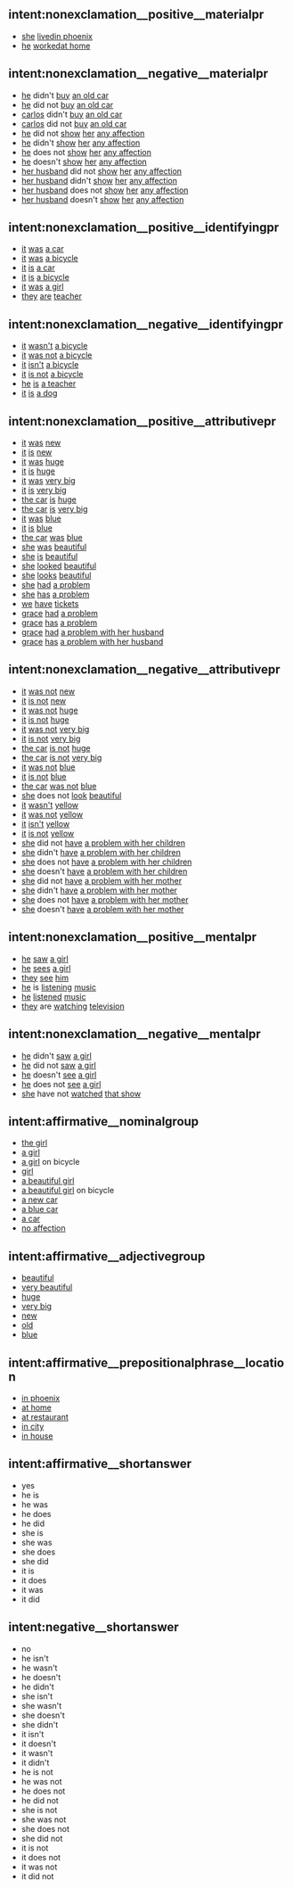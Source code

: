 ## intent:nonexclamation__positive__materialpr
- [she](actor) [lived](materialpr)[in phoenix](scope)
- [he](actor) [worked](materialpr)[at home](scope)

## intent:nonexclamation__negative__materialpr
- [he](actor) didn't [buy](materialpr) [an old car](goal)
- [he](actor) did not [buy](materialpr) [an old car](goal)
- [carlos](actor) didn't [buy](materialpr) [an old car](goal)
- [carlos](actor) did not [buy](materialpr) [an old car](goal)
- [he](actor) did not [show](materialpr) [her](beneficiary) [any affection](goal)
- [he](actor) didn't [show](materialpr) [her](beneficiary) [any affection](goal)
- [he](actor) does not [show](materialpr) [her](beneficiary) [any affection](goal)
- [he](actor) doesn't [show](materialpr) [her](beneficiary) [any affection](goal)
- [her husband](actor) did not [show](materialpr) [her](beneficiary) [any affection](goal)
- [her husband](actor) didn't [show](materialpr) [her](beneficiary) [any affection](goal)
- [her husband](actor) does not [show](materialpr) [her](beneficiary) [any affection](goal)
- [her husband](actor) doesn't [show](materialpr) [her](beneficiary) [any affection](goal)

## intent:nonexclamation__positive__identifyingpr
- [it](identified) [was](identifyingpr) [a car](identifier)
- [it](identified) [was](identifyingpr) [a bicycle](identifier)
- [it](identified) [is](identifyingpr) [a car](identifier)
- [it](identified) [is](identifyingpr) [a bicycle](identifier)
- [it](identified) [was](identifyingpr) [a girl](identifier)
- [they](identified) [are](identifyingpr) [teacher](identifier)

## intent:nonexclamation__negative__identifyingpr
- [it](identified) [wasn't](identifyingpr) [a bicycle](identifier)
- [it](identified) [was not](identifyingpr) [a bicycle](identifier)
- [it](identified) [isn't](identifyingpr) [a bicycle](identifier)
- [it](identified) [is not](identifyingpr) [a bicycle](identifier)
- [he](identified) [is](identifyingpr) [a teacher](identifier)
- [it](identified) [is](identifyingpr) [a dog](identifier)

## intent:nonexclamation__positive__attributivepr
- [it](carrier) [was](attributivepr) [new](attribute)
- [it](carrier) [is](attributivepr) [new](attribute)
- [it](carrier) [was](attributivepr) [huge](attribute)
- [it](carrier) [is](attributivepr) [huge](attribute)
- [it](carrier) [was](attributivepr) [very big](attribute)
- [it](carrier) [is](attributivepr) [very big](attribute)
- [the car](carrier) [is](attributivepr) [huge](attribute)
- [the car](carrier) [is](attributivepr) [very big](attribute)
- [it](carrier) [was](attributivepr) [blue](attribute)
- [it](carrier) [is](attributivepr) [blue](attribute)
- [the car](carrier) [was](attributivepr) [blue](attribute)
- [she](carrier) [was](attributivepr) [beautiful](attribute)
- [she](carrier) [is](attributivepr) [beautiful](attribute)
- [she](carrier) [looked](attributivepr) [beautiful](attribute)
- [she](carrier) [looks](attributivepr) [beautiful](attribute)
- [she](carrier) [had](attributivepr) [a problem](attribute)
- [she](carrier) [has](attributivepr) [a problem](attribute)
- [we](carrier) [have](attributivepr) [tickets](attribute)
- [grace](carrier) [had](attributivepr) [a problem](attribute)
- [grace](carrier) [has](attributivepr) [a problem](attribute)
- [grace](carrier) [had](attributivepr) [a problem with her husband](attribute)
- [grace](carrier) [has](attributivepr) [a problem with her husband](attribute)

## intent:nonexclamation__negative__attributivepr
- [it](carrier) [was not](attributivepr) [new](attribute)
- [it](carrier) [is not](attributivepr) [new](attribute)
- [it](carrier) [was not](attributivepr) [huge](attribute)
- [it](carrier) [is not](attributivepr) [huge](attribute)
- [it](carrier) [was not](attributivepr) [very big](attribute)
- [it](carrier) [is not](attributivepr) [very big](attribute)
- [the car](carrier) [is not](attributivepr) [huge](attribute)
- [the car](carrier) [is not](attributivepr) [very big](attribute)
- [it](carrier) [was not](attributivepr) [blue](attribute)
- [it](carrier) [is not](attributivepr) [blue](attribute)
- [the car](carrier) [was not](attributivepr) [blue](attribute)
- [she](carrier) does not [look](attributivepr) [beautiful](attribute)
- [it](carrier) [wasn't](attributivepr) [yellow](attribute)
- [it](carrier) [was not](attributivepr) [yellow](attribute)
- [it](carrier) [isn't](attributivepr) [yellow](attribute)
- [it](carrier) [is not](attributivepr) [yellow](attribute)
- [she](carrier) did not [have](attributivepr) [a problem with her children](attribute)
- [she](carrier) didn't [have](attributivepr) [a problem with her children](attribute)
- [she](carrier) does not [have](attributivepr) [a problem with her children](attribute)
- [she](carrier) doesn't [have](attributivepr) [a problem with her children](attribute)
- [she](carrier) did not [have](attributivepr) [a problem with her mother](attribute)
- [she](carrier) didn't [have](attributivepr) [a problem with her mother](attribute)
- [she](carrier) does not [have](attributivepr) [a problem with her mother](attribute)
- [she](carrier) doesn't [have](attributivepr) [a problem with her mother](attribute)

## intent:nonexclamation__positive__mentalpr
- [he](senser) [saw](mentalpr) [a girl](phenomenon)
- [he](senser) [sees](mentalpr) [a girl](phenomenon)
- [they](senser) [see](mentalpr) [him](phenomenon)
- [he](senser) is [listening](mentalpr) [music](phenomenon)
- [he](senser) [listened](mentalpr) [music](phenomenon)
- [they](senser) are [watching](mentalpr) [television](phenomenon)

## intent:nonexclamation__negative__mentalpr
- [he](senser) didn't [saw](mentalpr) [a girl](phenomenon)
- [he](senser) did not [saw](mentalpr) [a girl](phenomenon)
- [he](senser) doesn't [see](mentalpr) [a girl](phenomenon)
- [he](senser) does not [see](mentalpr) [a girl](phenomenon)
- [she](senser) have not [watched](mentalpr) [that show](phenomenon)

## intent:affirmative__nominalgroup
- [the girl](nominalgrp)
- [a girl](nominalgrp)
- [a girl](nominalgrp) on bicycle
- [girl](nominalgrp)
- [a beautiful girl](nominalgrp)
- [a beautiful girl](nominalgrp) on bicycle
- [a new car](nominalgrp)
- [a blue car](nominalgrp)
- [a car](nominalgrp)
- [no affection](nominalgrp)

## intent:affirmative__adjectivegroup
- [beautiful](adjectivegrp)
- [very beautiful](adjectivegrp)
- [huge](adjectivegrp)
- [very big](adjectivegrp)
- [new](adjectivegrp)
- [old](adjectivegrp)
- [blue](adjectivegrp)

## intent:affirmative__prepositionalphrase__location
- [in phoenix](prepositionallocation)
- [at home](prepositionallocation)
- [at restaurant](prepositionallocation)
- [in city](prepositionallocation)
- [in house](prepositionallocation)

## intent:affirmative__shortanswer
- yes
- he is
- he was
- he does
- he did
- she is
- she was
- she does
- she did
- it is
- it does
- it was
- it did

## intent:negative__shortanswer
- no
- he isn't
- he wasn't
- he doesn't
- he didn't
- she isn't
- she wasn't
- she doesn't
- she didn't
- it isn't
- it doesn't
- it wasn't
- it didn't
- he is not
- he was not
- he does not
- he did not
- she is not
- she was not
- she does not
- she did not
- it is not
- it does not
- it was not
- it did not
